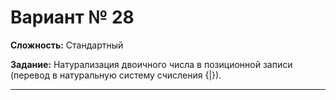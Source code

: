 # Вариант № 28
**Сложность:** Стандартный

**Задание:**  Натурализация двоичного числа в позиционной записи (перевод в натуральную систему счисления {|}).

---